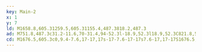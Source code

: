 ```yaml
---
key: Main-2
x: 1
y: 7
ld: M1658.8,605.31259.5,605.31155.4,487.3818.2,487.3
ad: M751.8,487.3c31.2-11.6,70-31.4,94-52.3l-18.9,52.3l18.9,52.3C821.8,518.7,783.1,498.9,751.8,487.3z
cd: M1676.5,605.3c0,9.4-7.6,17-17,17s-17-7.6-17-17s7.6-17,17-17S1676.5,595.9,1676.5,605.3L1676.5,605.3
---
```


